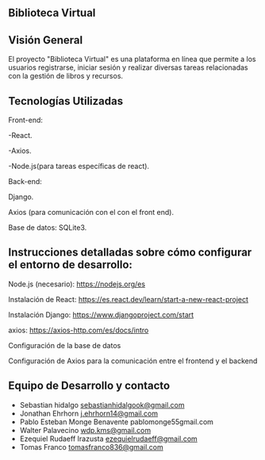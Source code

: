 Biblioteca Virtual
-------------------------------------------------
Visión General
-------------------------------------------------
El proyecto "Biblioteca Virtual" es una plataforma en línea que permite a los usuarios registrarse, iniciar sesión y realizar diversas tareas relacionadas con la gestión de libros y recursos.

Tecnologías Utilizadas
-------------------------------------------------

Front-end:

-React.

-Axios.

-Node.js(para tareas específicas de react).

Back-end:

Django.

Axios (para comunicación con el con el front end).

Base de datos: SQLite3.

Instrucciones detalladas sobre cómo configurar el entorno de desarrollo:
-------------------------------------------------

Node.js (necesario): https://nodejs.org/es 
  
Instalación de React: https://es.react.dev/learn/start-a-new-react-project
 
Instalación Django: https://www.djangoproject.com/start 

axios: https://axios-http.com/es/docs/intro 

Configuración de la base de datos

Configuración de Axios para la comunicación entre el frontend y el backend



Equipo de Desarrollo y contacto
-------------------------------------------------
* Sebastian hidalgo                   		sebastianhidalgook@gmail.com         
* Jonathan Ehrhorn				j.ehrhorn14@gmail.com
* Pablo Esteban Monge Benavente			pablomonge55gmail.com
* Walter Palavecino				wdp.kms@gmail.com
* Ezequiel Rudaeff Irazusta			ezequielrudaeff@gmail.com
* Tomas Franco					tomasfranco836@gmail.com
